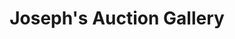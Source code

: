 ---
title: "Joseph's Auction Gallery"
url: /st-petersbug/josephs-auction-gallery/
shop: antiques
---